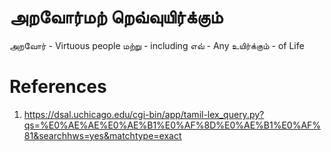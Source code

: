# அறவோர்மற் றெவ்வுயிர்க்கும்
அறவோர் - Virtuous people
மற்று - including
எவ் - Any
உயிர்க்கும் - of Life
# References
1. https://dsal.uchicago.edu/cgi-bin/app/tamil-lex_query.py?qs=%E0%AE%AE%E0%AE%B1%E0%AF%8D%E0%AE%B1%E0%AF%81&searchhws=yes&matchtype=exact
